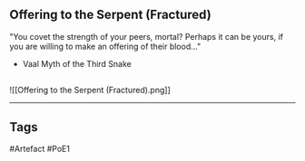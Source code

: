 ## Offering to the Serpent (Fractured)
"You covet the strength of your peers, mortal?
Perhaps it can be yours, if you are willing to make an offering of their blood..."
- Vaal Myth of the Third Snake
##
![[Offering to the Serpent (Fractured).png]]

---
## Tags
#Artefact
#PoE1